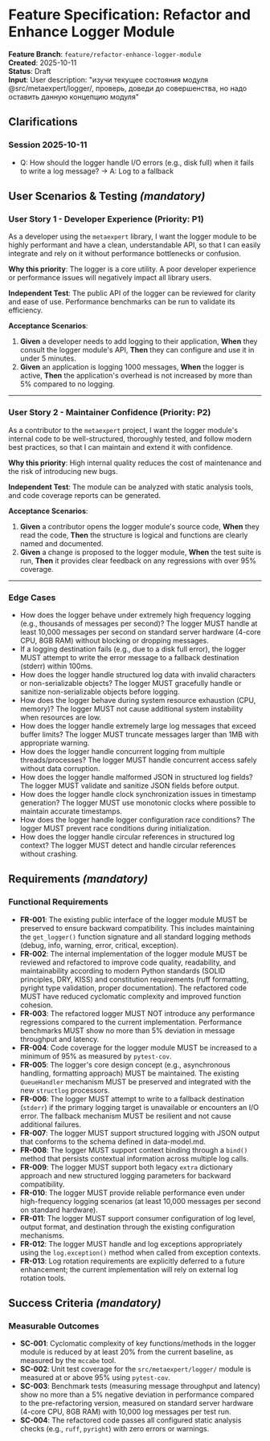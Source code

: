 # Feature Specification: Refactor and Enhance Logger Module

**Feature Branch**: `feature/refactor-enhance-logger-module`  
**Created**: 2025-10-11  
**Status**: Draft  
**Input**: User description: "изучи текущее состояния модуля @src/metaexpert/logger/, проверь, доведи до совершенства, но надо оставить данную концепцию модуля"

## Clarifications

### Session 2025-10-11
- Q: How should the logger handle I/O errors (e.g., disk full) when it fails to write a log message? → A: Log to a fallback

## User Scenarios & Testing *(mandatory)*

### User Story 1 - Developer Experience (Priority: P1)

As a developer using the `metaexpert` library, I want the logger module to be highly performant and have a clean, understandable API, so that I can easily integrate and rely on it without performance bottlenecks or confusion.

**Why this priority**: The logger is a core utility. A poor developer experience or performance issues will negatively impact all library users.

**Independent Test**: The public API of the logger can be reviewed for clarity and ease of use. Performance benchmarks can be run to validate its efficiency.

**Acceptance Scenarios**:

1. **Given** a developer needs to add logging to their application, **When** they consult the logger module's API, **Then** they can configure and use it in under 5 minutes.
2. **Given** an application is logging 1000 messages, **When** the logger is active, **Then** the application's overhead is not increased by more than 5% compared to no logging.

---

### User Story 2 - Maintainer Confidence (Priority: P2)

As a contributor to the `metaexpert` project, I want the logger module's internal code to be well-structured, thoroughly tested, and follow modern best practices, so that I can maintain and extend it with confidence.

**Why this priority**: High internal quality reduces the cost of maintenance and the risk of introducing new bugs.

**Independent Test**: The module can be analyzed with static analysis tools, and code coverage reports can be generated.

**Acceptance Scenarios**:

1. **Given** a contributor opens the logger module's source code, **When** they read the code, **Then** the structure is logical and functions are clearly named and documented.
2. **Given** a change is proposed to the logger module, **When** the test suite is run, **Then** it provides clear feedback on any regressions with over 95% coverage.

---

### Edge Cases

- How does the logger behave under extremely high frequency logging (e.g., thousands of messages per second)? The logger MUST handle at least 10,000 messages per second on standard server hardware (4-core CPU, 8GB RAM) without blocking or dropping messages.
- If a logging destination fails (e.g., due to a disk full error), the logger MUST attempt to write the error message to a fallback destination (stderr) within 100ms.
- How does the logger handle structured log data with invalid characters or non-serializable objects? The logger MUST gracefully handle or sanitize non-serializable objects before logging.
- How does the logger behave during system resource exhaustion (CPU, memory)? The logger MUST not cause additional system instability when resources are low.
- How does the logger handle extremely large log messages that exceed buffer limits? The logger MUST truncate messages larger than 1MB with appropriate warning.
- How does the logger handle concurrent logging from multiple threads/processes? The logger MUST handle concurrent access safely without data corruption.
- How does the logger handle malformed JSON in structured log fields? The logger MUST validate and sanitize JSON fields before output.
- How does the logger handle clock synchronization issues in timestamp generation? The logger MUST use monotonic clocks where possible to maintain accurate timestamps.
- How does the logger handle logger configuration race conditions? The logger MUST prevent race conditions during initialization.
- How does the logger handle circular references in structured log context? The logger MUST detect and handle circular references without crashing.

## Requirements *(mandatory)*

### Functional Requirements

- **FR-001**: The existing public interface of the logger module MUST be preserved to ensure backward compatibility. This includes maintaining the `get_logger()` function signature and all standard logging methods (debug, info, warning, error, critical, exception).
- **FR-002**: The internal implementation of the logger module MUST be reviewed and refactored to improve code quality, readability, and maintainability according to modern Python standards (SOLID principles, DRY, KISS) and constitution requirements (ruff formatting, pyright type validation, proper documentation). The refactored code MUST have reduced cyclomatic complexity and improved function cohesion.
- **FR-003**: The refactored logger MUST NOT introduce any performance regressions compared to the current implementation. Performance benchmarks MUST show no more than 5% deviation in message throughput and latency.
- **FR-004**: Code coverage for the logger module MUST be increased to a minimum of 95% as measured by `pytest-cov`.
- **FR-005**: The logger's core design concept (e.g., asynchronous handling, formatting approach) MUST be maintained. The existing `QueueHandler` mechanism MUST be preserved and integrated with the new `structlog` processors.
- **FR-006**: The logger MUST attempt to write to a fallback destination (`stderr`) if the primary logging target is unavailable or encounters an I/O error. The fallback mechanism MUST be resilient and not cause additional failures.
- **FR-007**: The logger MUST support structured logging with JSON output that conforms to the schema defined in data-model.md.
- **FR-008**: The logger MUST support context binding through a `bind()` method that persists contextual information across multiple log calls.
- **FR-009**: The logger MUST support both legacy `extra` dictionary approach and new structured logging parameters for backward compatibility.
- **FR-010**: The logger MUST provide reliable performance even under high-frequency logging scenarios (at least 10,000 messages per second on standard hardware).
- **FR-011**: The logger MUST support consumer configuration of log level, output format, and destination through the existing configuration mechanisms.
- **FR-012**: The logger MUST handle and log exceptions appropriately using the `log.exception()` method when called from exception contexts.
- **FR-013**: Log rotation requirements are explicitly deferred to a future enhancement; the current implementation will rely on external log rotation tools.

## Success Criteria *(mandatory)*

### Measurable Outcomes

- **SC-001**: Cyclomatic complexity of key functions/methods in the logger module is reduced by at least 20% from the current baseline, as measured by the `mccabe` tool.
- **SC-002**: Unit test coverage for the `src/metaexpert/logger/` module is measured at or above 95% using `pytest-cov`.
- **SC-003**: Benchmark tests (measuring message throughput and latency) show no more than a 5% negative deviation in performance compared to the pre-refactoring version, measured on standard server hardware (4-core CPU, 8GB RAM) with 10,000 log messages per test run.
- **SC-004**: The refactored code passes all configured static analysis checks (e.g., `ruff`, `pyright`) with zero errors or warnings.